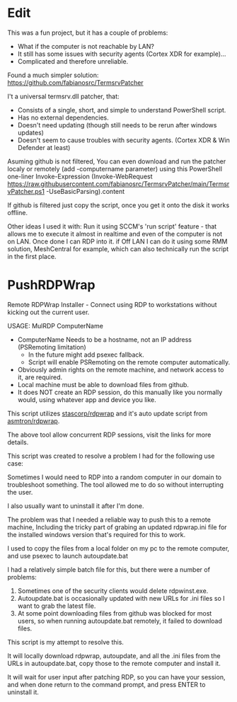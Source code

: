 # Edit
This was a fun project, but it has a couple of problems:
* What if the computer is not reachable by LAN?
* It still has some issues with security agents (Cortex XDR for example)...
* Complicated and therefore unreliable.

Found a much simpler solution:
https://github.com/fabianosrc/TermsrvPatcher

I't a universal termsrv.dll patcher, that:
* Consists of a single, short, and simple to understand PowerShell script.
* Has no external dependencies.
* Doesn't need updating (though still needs to be rerun after windows updates)
* Doesn't seem to cause troubles with security agents. (Cortex XDR & Win Defender at least)

Asuming github is not filtered,
You can even download and run the patcher localy or remotely (add -computername parameter) using this PowerShell one-liner
Invoke-Expression (Invoke-WebRequest https://raw.githubusercontent.com/fabianosrc/TermsrvPatcher/main/TermsrvPatcher.ps1 -UseBasicParsing).content

If github is filtered just copy the script, once you get it onto the disk it works offline.

Other ideas I used it with:
Run it using SCCM's 'run script' feature - that allows me to execute it almost in realtime and even of the computer is not on LAN.
Once done I can RDP into it.
if Off LAN I can do it using some RMM solution, MeshCentral for example, which can also technically run the script in the first place.


# PushRDPWrap
Remote RDPWrap Installer - Connect using RDP to workstations without kicking out the current user.

USAGE: MulRDP ComputerName
* ComputerName Needs to be a hostname, not an IP address (PSRemoting limitation)
  * In the future might add psexec fallback.
  * Script will enable PSRemoting on the remote computer automatically.
* Obviously admin rights on the remote machine, and network access to it, are required.
* Local machine must be able to download files from github.
* It does NOT create an RDP session, do this manually like you normally would, using whatever app and device you like.

This script utilizes [stascorp/rdpwrap](https://github.com/stascorp/rdpwrap) and it's auto update script from [asmtron/rdpwrap](https://github.com/stascorp/rdpwrap/pull/1160).

The above tool allow concurrent RDP sessions, visit the links for more details.

This script was created to resolve a problem I had for the following use case:

Sometimes I would need to RDP into a random computer in our domain to troubleshoot something.
The tool allowed me to do so without interrupting the user.

I also usually want to uninstall it after I'm done.

The problem was that I needed a reliable way to push this to a remote machine,
Including the tricky part of grabing an updated rdpwrap.ini file for the installed windows version that's required for this to work.

I used to copy the files from a local folder on my pc to the remote computer, and use psexec to launch autoupdate.bat

I had a relatively simple batch file for this, but there were a number of problems:

1. Sometimes one of the security clients would delete rdpwinst.exe.
2. Autoupdate.bat is occasionally updated with new URLs for .ini files so I want to grab the latest file.
3. At some point downloading files from github was blocked for most users, so when running autoupdate.bat remotely, it failed to download files.

This script is my attempt to resolve this.

It will locally download rdpwrap, autoupdate, and all the .ini files from the URLs in autoupdate.bat, copy those to the remote computer and install it.

It will wait for user input after patching RDP, so you can have your session,
and when done return to the command prompt, and press ENTER to uninstall it.
